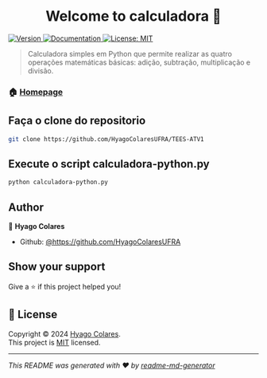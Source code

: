 <h1 align="center">Welcome to calculadora 👋</h1>
<p>
  <a href="https://www.npmjs.com/package/calculadora" target="_blank">
    <img alt="Version" src="https://img.shields.io/npm/v/calculadora.svg">
  </a>
  <a href="https://github.com/HyagoColaresUFRA/TEES-ATV1/blob/main/README.md" target="_blank">
    <img alt="Documentation" src="https://img.shields.io/badge/documentation-yes-brightgreen.svg" />
  </a>
  <a href="https://github.com/HyagoColaresUFRA/TEES-ATV1/blob/main/LICENSE" target="_blank">
    <img alt="License: MIT" src="https://img.shields.io/badge/License-MIT-yellow.svg" />
  </a>
</p>

> Calculadora simples em Python que permite realizar as quatro operações matemáticas básicas: adição, subtração, multiplicação e divisão.

### 🏠 [Homepage](https://github.com/HyagoColaresUFRA/TEES-ATV1)

## Faça o clone do repositorio

```sh
git clone https://github.com/HyagoColaresUFRA/TEES-ATV1
```

## Execute o script calculadora-python.py

```sh
python calculadora-python.py
```

## Author

👤 **Hyago Colares**

* Github: [@https:\/\/github.com\/HyagoColaresUFRA](https://github.com/https:\/\/github.com\/HyagoColaresUFRA)

## Show your support

Give a ⭐️ if this project helped you!

## 📝 License

Copyright © 2024 [Hyago Colares](https://github.com/https:\/\/github.com\/HyagoColaresUFRA).<br />
This project is [MIT](https://github.com/HyagoColaresUFRA/TEES-ATV1/blob/main/LICENSE) licensed.

***
_This README was generated with ❤️ by [readme-md-generator](https://github.com/kefranabg/readme-md-generator)_

